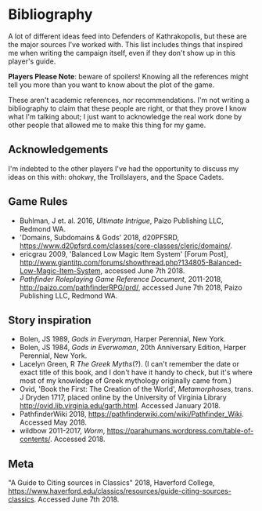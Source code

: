 # Bibliography

A lot of different ideas feed into Defenders of Kathrakopolis,
but these are the major sources I've worked with.
This list includes things that inspired me when writing the campaign itself,
even if they don't show up in this player's guide.

**Players Please Note**: beware of spoilers! Knowing all the references might tell you more than you want to know about the plot of the game.

These aren't academic references, nor recommendations.
I'm not writing a bibliography to claim that these people are right, or that they prove I know what I'm talking about; I just want to acknowledge the real work done by other people that allowed me to make this thing for my game.

## Acknowledgements

I'm indebted to the other players I've had the opportunity to discuss my ideas on this with: ohokwy, the Trollslayers, and the Space Cadets.

## Game Rules

* Buhlman, J et. al. 2016, _Ultimate Intrigue_, Paizo Publishing LLC, Redmond WA.
* 'Domains, Subdomains & Gods' 2018, d20PFSRD, <https://www.d20pfsrd.com/classes/core-classes/cleric/domains/>.
* ericgrau 2009, 'Balanced Low Magic Item System' \[Forum Post\], <http://www.giantitp.com/forums/showthread.php?134805-Balanced-Low-Magic-Item-System>, accessed June 7th 2018.
* _Pathfinder Roleplaying Game Reference Document_, 2011-2018, <http://paizo.com/pathfinderRPG/prd/>, accessed June 7th 2018, Paizo Publishing LLC, Redmond WA.

## Story inspiration

* Bolen, JS 1989, _Gods in Everyman_, Harper Perennial, New York.
* Bolen, JS 1984, _Gods in Everwoman_, 20th Anniversary Edition, Harper Perennial, New York.
* Lacelyn Green, R _The Greek Myths_(?). (I can't remember the date or exact title of this book, and I don't have it handy to check, but it's where most of my knowledge of Greek mythology originally came from.)
* Ovid, 'Book the First: The Creation of the World', _Metamorphoses_, trans. J Dryden 1717, placed online by the University of Virginia Library <http://ovid.lib.virginia.edu/garth.html>. Accessed January 2018.
* PathfinderWiki 2018, <https://pathfinderwiki.com/wiki/Pathfinder_Wiki>. Accessed May 2018.
* wildbow 2011-2017, _Worm_, <https://parahumans.wordpress.com/table-of-contents/>. Accessed 2018.

## Meta

"A Guide to Citing sources in Classics" 2018, Haverford College, <https://www.haverford.edu/classics/resources/guide-citing-sources-classics>. Accessed June 7th 2018.

